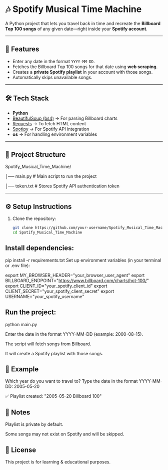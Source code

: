 # 🎶 Spotify Musical Time Machine  

A Python project that lets you travel back in time and recreate the **Billboard Top 100 songs** of any given date—right inside your **Spotify account**.  

---

## 🚀 Features  
- Enter any date in the format `YYYY-MM-DD`.  
- Fetches the Billboard Top 100 songs for that date using **web scraping**.  
- Creates a **private Spotify playlist** in your account with those songs.  
- Automatically skips unavailable songs.  

---

## 🛠️ Tech Stack  
- **Python**  
- [BeautifulSoup (bs4)](https://pypi.org/project/beautifulsoup4/) → For parsing Billboard charts  
- [Requests](https://pypi.org/project/requests/) → To fetch HTML content  
- [Spotipy](https://spotipy.readthedocs.io/) → For Spotify API integration  
- **os** → For handling environment variables  

---

## 📂 Project Structure  
Spotify_Musical_Time_Machine/

│── main.py # Main script to run the project

│── token.txt # Stores Spotify API authentication token

---

## ⚙️ Setup Instructions  

1. Clone the repository:  
   ```bash
   git clone https://github.com/your-username/Spotify_Musical_Time_Machine.git
   cd Spotify_Musical_Time_Machine
   ```
## Install dependencies:

pip install -r requirements.txt
Set up environment variables (in your terminal or .env file):

export MY_BROWSER_HEADER="your_browser_user_agent"
export BILLBOARD_ENDPOINT="https://www.billboard.com/charts/hot-100/"
export CLIENT_ID="your_spotify_client_id"
export CLIENT_SECRET="your_spotify_client_secret"
export USERNAME="your_spotify_username"

## Run the project:

python main.py

Enter the date in the format YYYY-MM-DD (example: 2000-08-15).

The script will fetch songs from Billboard.

It will create a Spotify playlist with those songs.

## 🎯 Example

Which year do you want to travel to? Type the date in the format YYYY-MM-DD: 2005-05-20

✅ Playlist created: "2005-05-20 Billboard 100"

## 📌 Notes
Playlist is private by default.

Some songs may not exist on Spotify and will be skipped.

## 📜 License
This project is for learning & educational purposes.